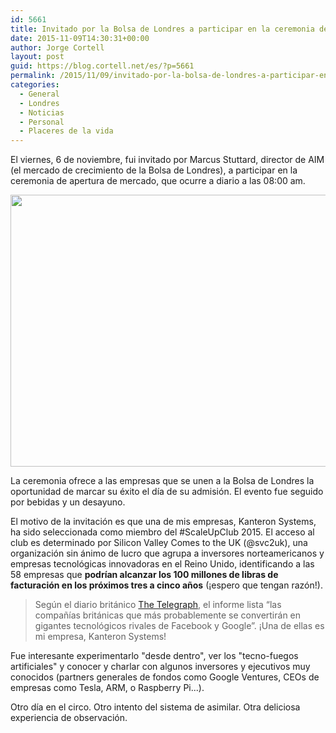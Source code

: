 ```yaml
---
id: 5661
title: Invitado por la Bolsa de Londres a participar en la ceremonia de apertura de mercado
date: 2015-11-09T14:30:31+00:00
author: Jorge Cortell
layout: post
guid: https://blog.cortell.net/es/?p=5661
permalink: /2015/11/09/invitado-por-la-bolsa-de-londres-a-participar-en-la-ceremonia-de-apertura-de-mercado/
categories:
  - General
  - Londres
  - Noticias
  - Personal
  - Placeres de la vida
---
```

El viernes, 6 de noviembre, fui invitado por Marcus Stuttard, director de AIM (el mercado de crecimiento de la Bolsa de Londres), a participar en la ceremonia de apertura de mercado, que ocurre a diario a las 08:00 am.
  
<img class="aligncenter" src="https://blog.kanteron.com/wp-content/uploads/2015/11/22643266840_932e0b441e_k.jpg" alt="" width="580" height="435" />
  
La ceremonia ofrece a las empresas que se unen a la Bolsa de Londres la oportunidad de marcar su éxito el día de su admisión. El evento fue seguido por bebidas y un desayuno.

El motivo de la invitación es que una de mis empresas, Kanteron Systems, ha sido seleccionada como miembro del #ScaleUpClub 2015. El acceso al club es determinado por Silicon Valley Comes to the UK (@svc2uk), una organización sin ánimo de lucro que agrupa a inversores norteamericanos y empresas tecnológicas innovadoras en el Reino Unido, identificando a las 58 empresas que **podrían alcanzar los 100 millones de libras de facturación en los próximos tres a cinco años** (¡espero que tengan razón!).

> Según el diario británico <a href="https://www.telegraph.co.uk/finance/businessclub/technology/11977778/Britains-top-tech-firms-growing-1000pc-a-year.html" target="_blank">The Telegraph</a>, el informe lista “las compañías británicas que más probablemente se convertirán en gigantes tecnológicos rivales de Facebook y Google”. ¡Una de ellas es mi empresa, Kanteron Systems!

Fue interesante experimentarlo "desde dentro", ver los "tecno-fuegos artificiales" y conocer y charlar con algunos inversores y ejecutivos muy conocidos (partners generales de fondos como Google Ventures, CEOs de empresas como Tesla, ARM, o Raspberry Pi...).

Otro día en el circo. Otro intento del sistema de asimilar. Otra deliciosa experiencia de observación.